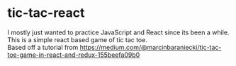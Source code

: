 # tic-tac-react
I mostly just wanted to practice JavaScript and React since its been a while. This is a simple react based game of tic tac toe. <br>
Based off a tutorial from https://medium.com/@marcinbaraniecki/tic-tac-toe-game-in-react-and-redux-155beefa09b0

